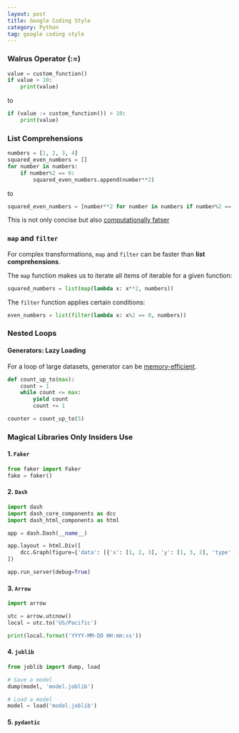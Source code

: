 ```yaml
---
layout: post
title: Google Coding Style
category: Python
tag: google coding style
---
```



### Walrus Operator (:=)

```python
value = custom_function()
if value > 10:
    print(value)
```

to

```python
if (value := custom_function()) > 10:
    print(value)
```

### List Comprehensions

```python
numbers = [1, 2, 3, 4]
squared_even_numbers = []
for number in numbers:
    if number%2 == 0:
        squared_even_numbers.append(number**2)
```

to

```python
squared_even_numbers = [number**2 for number in numbers if number%2 == 0]
```

This is not only concise but also <u>computationally fatser</u>

### `map` and `filter`

For complex transformations, `map` and `filter` can be faster than **list comprehensions**.

The `map` function makes us to iterate all items of iterable for a given function:
```python
squared_numbers = list(map(lambda x: x**2, numbers))
```

The `filter` function applies certain conditions:
```python
even_numbers = list(filter(lambda x: x%2 == 0, numbers))
```

### Nested Loops

#### Generators: Lazy Loading

For a loop of large datasets, generator can be <u>memory-efficient</u>.

```python
def count_up_to(max):
    count = 1
    while count <= max:
        yield count
        count += 1

counter = count_up_to(5)
```


### Magical Libraries Only Insiders Use

#### 1. `Faker`

```python
from faker import Faker 
fake = faker()
```

#### 2. `Dash`
```python
import dash
import dash_core_components as dcc
import dash_html_components as html

app = dash.Dash(__name__)

app.layout = html.Div([
    dcc.Graph(figure={'data': [{'x': [1, 2, 3], 'y': [1, 3, 2], 'type': 'bar'}]})
])

app.run_server(debug=True)
```

#### 3. `Arrow`

```python
import arrow

utc = arrow.utcnow()
local = utc.to('US/Pacific')

print(local.format('YYYY-MM-DD HH:mm:ss'))
```

#### 4. `joblib`
```python
from joblib import dump, load

# Save a model
dump(model, 'model.joblib')

# Load a model
model = load('model.joblib')
```

#### 5. `pydantic`
